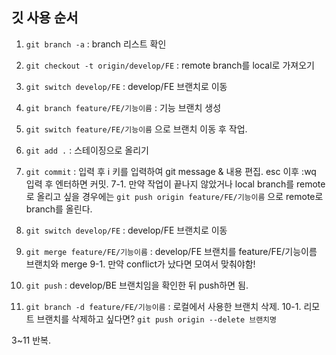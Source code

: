 ## 깃 사용 순서

1. `git branch -a` : branch 리스트 확인

2. `git checkout -t origin/develop/FE` : remote branch를 local로 가져오기

3. `git switch develop/FE` : develop/FE 브랜치로 이동

4. `git branch feature/FE/기능이름` : 기능 브랜치 생성

5. `git switch feature/FE/기능이름` 으로 브랜치 이동 후 작업.

6. `git add .` : 스테이징으로 올리기

7. `git commit` : 입력 후 i 키를 입력하여 git message & 내용 편집. esc 이후 :wq 입력 후 엔터하면 커밋.
   7-1. 만약 작업이 끝나지 않았거나 local branch를 remote로 올리고 싶을 경우에는 `git push origin feature/FE/기능이름` 으로 remote로 branch를 올린다.

8. `git switch develop/FE` : develop/FE 브랜치로 이동

9. `git merge feature/FE/기능이름` : develop/FE 브랜치를 feature/FE/기능이름 브랜치와 merge
   9-1. 만약 conflict가 났다면 모여서 맞춰야함!

10. `git push` : develop/BE 브랜치임을 확인한 뒤 push하면 됨.

11. `git branch -d feature/FE/기능이름` : 로컬에서 사용한 브랜치 삭제.
    10-1. 리모트 브랜치를 삭제하고 싶다면? `git push origin --delete 브랜치명`

3~11 반복.
